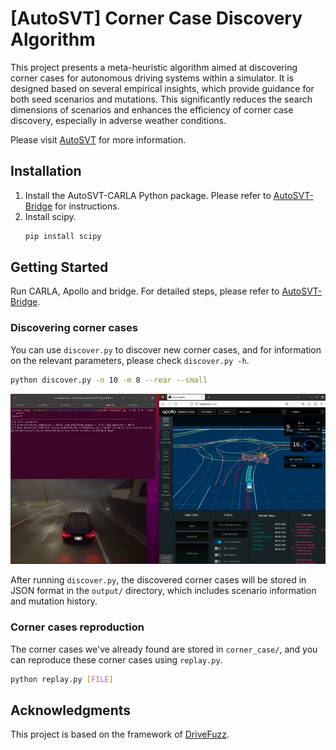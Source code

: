 # \[AutoSVT\] Corner Case Discovery Algorithm 
This project presents a meta-heuristic algorithm aimed at discovering corner cases for autonomous driving systems within a simulator. It is designed based on several empirical insights, which provide guidance for both seed scenarios and mutations. This significantly reduces the search dimensions of scenarios and enhances the efficiency of corner case discovery, especially in adverse weather conditions.

Please visit [AutoSVT](https://idslab-autosec.github.io/) for more information.

## Installation
1. Install the AutoSVT-CARLA Python package. Please refer to [AutoSVT-Bridge](https://github.com/idslab-autosec/AutoSVT-Carla-Apollo-Bridge) for instructions.
2. Install scipy.
    ```bash
    pip install scipy
    ```


## Getting Started
Run CARLA, Apollo and bridge. For detailed steps, please refer to [AutoSVT-Bridge](https://github.com/idslab-autosec/AutoSVT-Carla-Apollo-Bridge).

### Discovering corner cases
You can use `discover.py` to discover new corner cases, and for information on the relevant parameters, please check `discover.py -h`.

```bash
python discover.py -n 10 -m 8 --rear --small
```
![example](docs/images/getting_started.jpg)

After running `discover.py`, the discovered corner cases will be stored in JSON format in the `output/` directory, which includes scenario information and mutation history.

### Corner cases reproduction
The corner cases we've already found are stored in `corner_case/`, and you can reproduce these corner cases using `replay.py`.

```bash
python replay.py [FILE]
```

## Acknowledgments
This project is based on the framework of [DriveFuzz](https://gitlab.com/s3lab-code/public/drivefuzz).